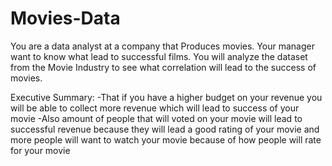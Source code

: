 # Movies-Data
You are a data analyst at a company that Produces movies. Your manager want to know what lead to successful films. You will analyze the dataset from the Movie Industry to see what correlation will lead to the success of movies. 

Executive Summary:
-That if you have a higher budget on your revenue you will be able to collect more revenue which will lead to success of your movie
-Also amount of people that will voted on your movie will lead to successful revenue because they will lead a good rating of your movie and more people will want to watch your movie because of how people will rate for your movie
